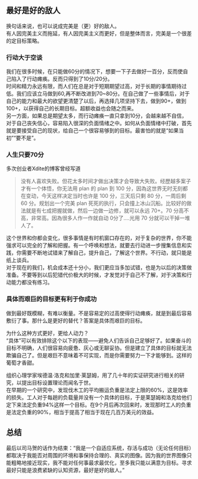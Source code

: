 ## 最好是好的敌人
 
换句话来说，也可以说成完美是（更）好的敌人。  
有人因完美主义而拖延，有人因完美主义而更好，但是整体而言，完美是一个很差的定目标策略。

### 行动大于空谈

我们在很多时候，在只能做60分的情况下，想要一下子去做好一百分，反而使自己陷入了行动瘫痪。反而只得到了10分/20分。  
时间和精力永远有限，而人们在总是对于短期期望过高，对于长期的事情期待过低。我们应该立马做到60,再不断改进到70~80分。在自己做了一些事情后，对于自己的能力和最大的欲望更清楚了以后，再选择几项坚持下去，做到90+，做到100+，以获得自己的长期目标。超额收益也会随之而来。  
另一方面，如果总是期望太多，而行动瘫痪一直只拿到10分，会越来越不自信，对于自己丧失信心，容易陷入很深的负面情绪之中。如何从负面情绪中打破，首先就是要接受自己的现状，给自己一个很容易够到的目标。最害怕的就是“如果当初”“要不是”。

### 人生只要70分

多次创业者Xdite的博客曾经写道
>没有人喜欢失败。但花太多时间才做出决策才会导致大失败。经歷越多案子才有一个体悟，你无法用 plan 的 plan 到 100 分，因為这世界无时无刻都在变动，今天这样决定当时也许是 100 分，三天后只剩 80 分，一周后剩 60 分。规划出一个完美 plan 死死的执行，只会撞上冰山沉船。比较好的做法就是有七成把握就做，然后一边做一边修，就可以永远 70+。70 分高不高，非常高。因為很多人作一作就自动 0分了….光用 70 分就可以干掉一堆人了。

这个世界和你都会变化，很多事情是有时机窗口存在的，对于复杂的世界，你不能强求可以完全的了解和把握。有一个呼唤和想法，就要去行动进一步搜集信息和实践，你需要不断地试错来了解自己，提升自己，了解这个世界。不行动，就只能是纸上谈兵。  
对于现在的我们，机会成本还十分小，我们更应当多加试错，也是为以后的决策做准备。不要等到以后犯错代价极大的时候，才发觉对于自己不了解，对于决策和行动能力都没有练习。

### 具体而艰巨的目标更有利于你成功

做到最好既模糊，有难以衡量。不是容易定的过高使得行动瘫痪，就是到最后容易敷衍了事。那什么是更好的替代？答案是具体而艰巨的目标。

为什么这种方式更好，更给人动力？  
“具体”可以有效排除这个以下的表现——避免人们告诉自己足够好了。如果奋斗的目标不明确，人们很容易向疲惫、灰心或无聊妥协。但是建立了具体的目标就无法欺骗自己了。但是艰巨不意味着不可实现，而是你需要努力一下才能够到。这样的葡萄才香甜。

组织心理学家埃德温·洛克和加里·莱瑟姆，用了几十年的实证研究进行相关的研究，以提出目标设置理论而闻名于世。  
在早期的一个研究中，发现伐木工的平均搬运负重是法定上限的60%，这是效率的损失。工人对于每趟的负载量并没有一个具体的目标，于是莱瑟姆和洛克给他们定下来法定负重94%这样一个目标。在9个月后再次回来时，发现那时工人的负重是法定负重的90%，相当于提高了相当于现在几百万美元的效益。  

## 总结

最后以司马贺的话作为结束：“我是一个自适应系统，存活与成功（无论任何目标）都取决于我能否对周围的环境和事保持合理的、真实的图像。因为我的世界图像只能粗略地接近现实，我不能对任何事最求最优化，至多我只能以满意为目标。寻求最好只能是浪费紧缺的认知资源，最好是好的敌人。”
